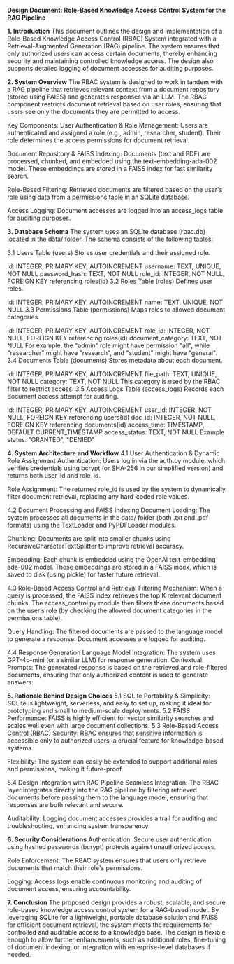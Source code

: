 **Design Document: Role-Based Knowledge Access Control System for the RAG Pipeline**

**1. Introduction**
This document outlines the design and implementation of a Role-Based Knowledge Access Control (RBAC) System integrated with a Retrieval-Augmented Generation (RAG) pipeline. The system ensures that only authorized users can access certain documents, thereby enhancing security and maintaining controlled knowledge access. The design also supports detailed logging of document accesses for auditing purposes.

**2. System Overview**
The RBAC system is designed to work in tandem with a RAG pipeline that retrieves relevant context from a document repository (stored using FAISS) and generates responses via an LLM. The RBAC component restricts document retrieval based on user roles, ensuring that users see only the documents they are permitted to access.

Key Components:
User Authentication & Role Management:
Users are authenticated and assigned a role (e.g., admin, researcher, student). Their role determines the access permissions for document retrieval.

Document Repository & FAISS Indexing:
Documents (text and PDF) are processed, chunked, and embedded using the text-embedding-ada-002 model. These embeddings are stored in a FAISS index for fast similarity search.

Role-Based Filtering:
Retrieved documents are filtered based on the user's role using data from a permissions table in an SQLite database.

Access Logging:
Document accesses are logged into an access_logs table for auditing purposes.

**3. Database Schema**
The system uses an SQLite database (rbac.db) located in the data/ folder. The schema consists of the following tables:

3.1 Users Table (users)
Stores user credentials and their assigned role.

id: INTEGER, PRIMARY KEY, AUTOINCREMENT
username: TEXT, UNIQUE, NOT NULL
password_hash: TEXT, NOT NULL
role_id: INTEGER, NOT NULL, FOREIGN KEY referencing roles(id)
3.2 Roles Table (roles)
Defines user roles.

id: INTEGER, PRIMARY KEY, AUTOINCREMENT
name: TEXT, UNIQUE, NOT NULL
3.3 Permissions Table (permissions)
Maps roles to allowed document categories.

id: INTEGER, PRIMARY KEY, AUTOINCREMENT
role_id: INTEGER, NOT NULL, FOREIGN KEY referencing roles(id)
document_category: TEXT, NOT NULL
For example, the "admin" role might have permission "all", while "researcher" might have "research", and "student" might have "general".
3.4 Documents Table (documents)
Stores metadata about each document.

id: INTEGER, PRIMARY KEY, AUTOINCREMENT
file_path: TEXT, UNIQUE, NOT NULL
category: TEXT, NOT NULL
This category is used by the RBAC filter to restrict access.
3.5 Access Logs Table (access_logs)
Records each document access attempt for auditing.

id: INTEGER, PRIMARY KEY, AUTOINCREMENT
user_id: INTEGER, NOT NULL, FOREIGN KEY referencing users(id)
doc_id: INTEGER, NOT NULL, FOREIGN KEY referencing documents(id)
access_time: TIMESTAMP, DEFAULT CURRENT_TIMESTAMP
access_status: TEXT, NOT NULL
Example status: "GRANTED", "DENIED"

**4. System Architecture and Workflow**
4.1 User Authentication & Dynamic Role Assignment
Authentication:
Users log in via the auth.py module, which verifies credentials using bcrypt (or SHA-256 in our simplified version) and returns both user_id and role_id.

Role Assignment:
The returned role_id is used by the system to dynamically filter document retrieval, replacing any hard-coded role values.

4.2 Document Processing and FAISS Indexing
Document Loading:
The system processes all documents in the data/ folder (both .txt and .pdf formats) using the TextLoader and PyPDFLoader modules.

Chunking:
Documents are split into smaller chunks using RecursiveCharacterTextSplitter to improve retrieval accuracy.

Embedding:
Each chunk is embedded using the OpenAI text-embedding-ada-002 model. These embeddings are stored in a FAISS index, which is saved to disk (using pickle) for faster future retrieval.

4.3 Role-Based Access Control and Retrieval
Filtering Mechanism:
When a query is processed, the FAISS index retrieves the top K relevant document chunks.
The access_control.py module then filters these documents based on the user’s role (by checking the allowed document categories in the permissions table).

Query Handling:
The filtered documents are passed to the language model to generate a response. Document accesses are logged for auditing.

4.4 Response Generation
Language Model Integration:
The system uses GPT-4o-mini (or a similar LLM) for response generation.
Contextual Prompts:
The generated response is based on the retrieved and role-filtered documents, ensuring that only authorized content is used to generate answers.

**5. Rationale Behind Design Choices**
5.1 SQLite
Portability & Simplicity:
SQLite is lightweight, serverless, and easy to set up, making it ideal for prototyping and small to medium-scale deployments.
5.2 FAISS
Performance:
FAISS is highly efficient for vector similarity searches and scales well even with large document collections.
5.3 Role-Based Access Control (RBAC)
Security:
RBAC ensures that sensitive information is accessible only to authorized users, a crucial feature for knowledge-based systems.

Flexibility:
The system can easily be extended to support additional roles and permissions, making it future-proof.

5.4 Design Integration with RAG Pipeline
Seamless Integration:
The RBAC layer integrates directly into the RAG pipeline by filtering retrieved documents before passing them to the language model, ensuring that responses are both relevant and secure.

Auditability:
Logging document accesses provides a trail for auditing and troubleshooting, enhancing system transparency.

**6. Security Considerations**
Authentication:
Secure user authentication using hashed passwords (bcrypt) protects against unauthorized access.

Role Enforcement:
The RBAC system ensures that users only retrieve documents that match their role's permissions.

Logging:
Access logs enable continuous monitoring and auditing of document access, ensuring accountability.

**7. Conclusion**
The proposed design provides a robust, scalable, and secure role-based knowledge access control system for a RAG-based model. By leveraging SQLite for a lightweight, portable database solution and FAISS for efficient document retrieval, the system meets the requirements for controlled and auditable access to a knowledge base. The design is flexible enough to allow further enhancements, such as additional roles, fine-tuning of document indexing, or integration with enterprise-level databases if needed.
